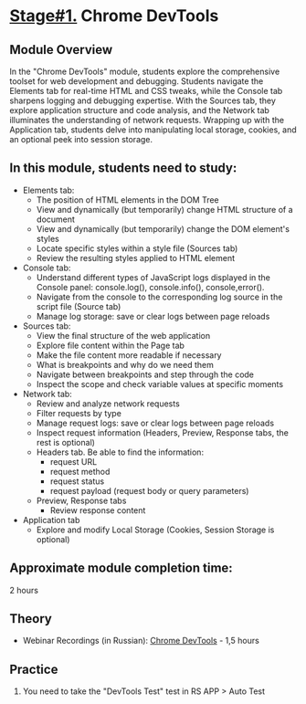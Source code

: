 # [Stage#1.](../../) Chrome DevTools

## Module Overview

In the "Chrome DevTools" module, students explore the comprehensive toolset for web development and debugging. Students navigate the Elements tab for real-time HTML and CSS tweaks, while the Console tab sharpens logging and debugging expertise. With the Sources tab, they explore application structure and code analysis, and the Network tab illuminates the understanding of network requests. Wrapping up with the Application tab, students delve into manipulating local storage, cookies, and an optional peek into session storage.

## In this module, students need to study:

- Elements tab:
  - The position of HTML elements in the DOM Tree
  - View and dynamically (but temporarily) change HTML structure of a document
  - View and dynamically (but temporarily) change the DOM element's styles
  - Locate specific styles within a style file (Sources tab)
  - Review the resulting styles applied to HTML element
- Console tab:
  - Understand different types of JavaScript logs displayed in the Console panel: console.log(), console.info(), console,error().
  - Navigate from the console to the corresponding log source in the script file (Source tab)
  - Manage log storage: save or clear logs between page reloads
- Sources tab:
  - View the final structure of the web application
  - Explore file content within the Page tab
  - Make the file content more readable if necessary
  - What is breakpoints and why do we need them 
  - Navigate between breakpoints and step through the code
  - Inspect the scope and check variable values at specific moments
- Network tab:
  - Review and analyze network requests
  - Filter requests by type
  - Manage request logs: save or clear logs between page reloads
  - Inspect request information (Headers, Preview, Response tabs, the rest is optional)
  - Headers tab. Be able to find the information:
    - request URL
    - request method
    - request status
    - request payload (request body or query parameters)
  - Preview, Response tabs
    - Review response content
- Application tab
  - Explore and modify Local Storage (Cookies, Session Storage is optional)

## Approximate module completion time:

2 hours

## Theory

- Webinar Recordings (in Russian): [Chrome DevTools](https://www.youtube.com/watch?v=gvB0qoio-Ic&list=PLe--kalBDwji8WXKVjhON39X4v_Uj6T_R&index=7) - 1,5 hours

## Practice

1. You need to take the "DevTools Test" test in RS APP > Auto Test
